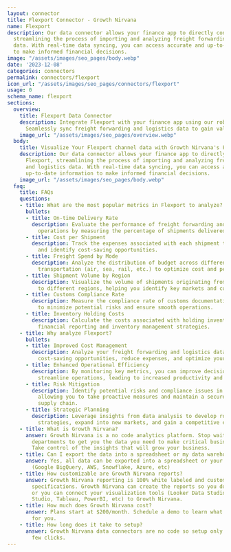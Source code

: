 ```yaml
---
layout: connector
title: Flexport Connector - Growth Nirvana
name: Flexport
description: Our data connector allows your finance app to directly connect with Flexport,
  streamlining the process of importing and analyzing freight forwarding and logistics
  data. With real-time data syncing, you can access accurate and up-to-date information
  to make informed financial decisions.
image: "/assets/images/seo_pages/body.webp"
date: '2023-12-08'
categories: connectors
permalink: connectors/flexport
icon_url: "/assets/images/seo_pages/connectors/flexport"
usage: 0
schema_name: flexport
sections:
  overview:
    title: Flexport Data Connector
    description: Integrate Flexport with your finance app using our robust data connector.
      Seamlessly sync freight forwarding and logistics data to gain valuable insights.
    image_url: "/assets/images/seo_pages/overview.webp"
  body:
    title: Visualize Your Flexport channel data with Growth Nirvana's Flexport Connector
    description: Our data connector allows your finance app to directly connect with
      Flexport, streamlining the process of importing and analyzing freight forwarding
      and logistics data. With real-time data syncing, you can access accurate and
      up-to-date information to make informed financial decisions.
    image_url: "/assets/images/seo_pages/body.webp"
  faq:
    title: FAQs
    questions:
    - title: What are the most popular metrics in Flexport to analyze?
      bullets:
      - title: On-time Delivery Rate
        description: Evaluate the performance of freight forwarding and logistics
          operations by measuring the percentage of shipments delivered on time.
      - title: Cost per Shipment
        description: Track the expenses associated with each shipment to assess profitability
          and identify cost-saving opportunities.
      - title: Freight Spend by Mode
        description: Analyze the distribution of budget across different modes of
          transportation (air, sea, rail, etc.) to optimize cost and performance.
      - title: Shipment Volume by Region
        description: Visualize the volume of shipments originating from or destined
          to different regions, helping you identify key markets and customer trends.
      - title: Customs Compliance Rate
        description: Measure the compliance rate of customs documentation and processes
          to minimize potential risks and ensure smooth operations.
      - title: Inventory Holding Costs
        description: Calculate the costs associated with holding inventory for accurate
          financial reporting and inventory management strategies.
    - title: Why analyze Flexport?
      bullets:
      - title: Improved Cost Management
        description: Analyze your freight forwarding and logistics data to identify
          cost-saving opportunities, reduce expenses, and optimize your supply chain.
      - title: Enhanced Operational Efficiency
        description: By monitoring key metrics, you can improve decision-making and
          streamline operations, leading to increased productivity and customer satisfaction.
      - title: Risk Mitigation
        description: Identify potential risks and compliance issues in real-time,
          allowing you to take proactive measures and maintain a secure and compliant
          supply chain.
      - title: Strategic Planning
        description: Leverage insights from data analysis to develop robust business
          strategies, expand into new markets, and gain a competitive edge.
    - title: What is Growth Nirvana?
      answer: Growth Nirvana is a no code analytics platform. Stop waiting for other
        departments to get you the data you need to make critical business decisions.
        Take control of the insights that will grow your business.
    - title: Can I export the data into a spreadsheet or my data warehouse?
      answer: Yes, all data can be exported into a spreadsheet or your data warehouse
        (Google BigQuery, AWS, Snowflake, Azure, etc)
    - title: How customizable are Growth Nirvana reports?
      answer: Growth Nirvana reporting is 100% white labeled and customized to your
        specifications. Growth Nirvana can create the reports so you don’t have to
        or you can connect your visualization tools (Looker Data Studio/Google Data
        Studio, Tableau, PowerBI, etc) to Growth Nirvana.
    - title: How much does Growth Nirvana cost?
      answer: Plans start at $200/month. Schedule a demo to learn what plan is best
        for you.
    - title: How long does it take to setup?
      answer: Growth Nirvana data connectors are no code so setup only requires a
        few clicks.
---
```

